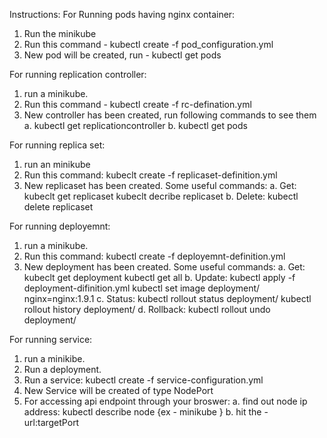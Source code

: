 Instructions:
For Running pods having nginx container:
   1. Run the minikube
   2. Run this command - kubectl create -f pod_configuration.yml
   3. New pod will be created, run - kubectl get pods

For running replication controller:
   1. run a minikube.
   2. Run this command - kubectl create -f rc-defination.yml
   3. New controller has been created, run following commands to see them
	a. kubectl get replicationcontroller
  	b. kubectl get pods

For running replica set:
   1. run an minikube
   2. Run this command: kubeclt create -f replicaset-definition.yml
   3. New replicaset has been created. Some useful commands:
	a. Get: 
   		kubeclt get replicaset
		kubeclt decribe replicaset <replicaset-name>
	b. Delete:
		kubectl delete replicaset <replicaset-name>

For running deployemnt:
  1. run a minikube.
  2. Run this command: kubectl create -f deployemnt-definition.yml
  3. New deployment has been created. Some useful commands:
	a. Get: 
		kubeclt get deployment
		kubectl get all
	b. Update:
		kubectl apply -f deployment-difinition.yml
		kubectl set image deployment/<deployment-name> nginx=nginx:1.9.1
	c. Status:
		kubectl rollout status deployment/<deployment-name>
		kubectl rollout  history deployment/<deployment-name>
 	d. Rollback:
		kubectl rollout undo deployment/<deployment-name>

For running service:
  1. run a minikibe.
  2. Run a deployment.
  3. Run a service: kubectl create -f service-configuration.yml
  4. New Service will be created of type NodePort
  5. For accessing api endpoint through your broswer:
	a. find out node ip address: kubectl describe node <node-name> {ex - minikube }
	b. hit the - url:targetPort 
